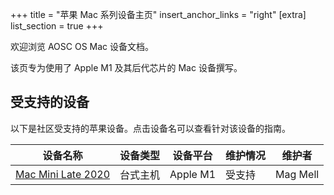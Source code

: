 +++
title = "苹果 Mac 系列设备主页"
insert_anchor_links = "right"
[extra]
list_section = true
+++

欢迎浏览 AOSC OS Mac 设备文档。

该页专为使用了 Apple M1 及其后代芯片的 Mac 设备撰写。

受支持的设备
------

以下是社区受支持的苹果设备。点击设备名可以查看针对该设备的指南。

| 设备名称 | 设备类型 | 设备平台 | 维护情况 | 维护者 |
| --- | --- | --- | --- | --- |
| [Mac Mini Late 2020](@/aosc-os/devices/apple/macmini9-1.zh.md) | 台式主机 | Apple M1 | 受支持 | Mag Mell |

